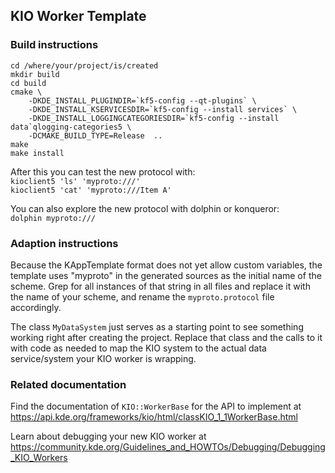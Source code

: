 KIO Worker Template
----------------------

### Build instructions

```
cd /where/your/project/is/created
mkdir build
cd build
cmake \
    -DKDE_INSTALL_PLUGINDIR=`kf5-config --qt-plugins` \
    -DKDE_INSTALL_KSERVICESDIR=`kf5-config --install services` \
    -DKDE_INSTALL_LOGGINGCATEGORIESDIR=`kf5-config --install data`qlogging-categories5 \
    -DCMAKE_BUILD_TYPE=Release  ..
make
make install
```

After this you can test the new protocol with:  
`kioclient5 'ls' 'myproto:///'`  
`kioclient5 'cat' 'myproto:///Item A'`

You can also explore the new protocol with dolphin or konqueror:  
`dolphin myproto:///`


### Adaption instructions

Because the KAppTemplate format does not yet allow custom variables,
the template uses "myproto" in the generated sources as the initial name of the scheme.
Grep for all instances of that string in all files and replace it with the name of your scheme,
and rename the `myproto.protocol` file accordingly.

The class `MyDataSystem` just serves as a starting point to see something working right
after creating the project. Replace that class and the calls to it with code as needed to map
the KIO system to the actual data service/system your KIO worker is wrapping.


### Related documentation

Find the documentation of `KIO::WorkerBase` for the API to implement at
https://api.kde.org/frameworks/kio/html/classKIO_1_1WorkerBase.html

Learn about debugging your new KIO worker at
https://community.kde.org/Guidelines_and_HOWTOs/Debugging/Debugging_KIO_Workers
